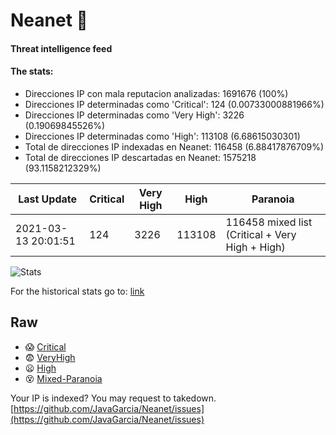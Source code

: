 # Neanet :hocho:
#### Threat intelligence feed
#### The stats:

- Direcciones IP con mala reputacion analizadas: 1691676 (100%)
- Direcciones IP determinadas como 'Critical':  124 (0.00733000881966%)
- Direcciones IP determinadas como 'Very High':  3226 (0.19069845526%)
- Direcciones IP determinadas como 'High':  113108 (6.68615030301)
- Total de direcciones IP indexadas en Neanet:  116458 (6.88417876709%)
- Total de direcciones IP descartadas en Neanet:  1575218 (93.1158212329%)

| Last Update | Critical | Very High | High | Paranoia |
| --- | --- | --- | --- | --- |
| 2021-03-13 20:01:51 | 124 | 3226 | 113108 | 116458 mixed list (Critical + Very High + High)|

![Stats](https://docs.google.com/spreadsheets/d/e/2PACX-1vSnaNMIXVabIpDJjufMlzH7poXnshF3mgd8Is1g9ytUEzVsP5my4Trn8f-xkoLLQ38xpL3HtmUexLo6/pubchart?oid=501124687&format=image)

For the historical stats go to: [link](/stats.csv)
## Raw
- :scream: [Critical](https://raw.githubusercontent.com/JavaGarcia/Neanet/master/blacklists/neanet_critical.txt)
- :fearful: [VeryHigh](https://raw.githubusercontent.com/JavaGarcia/Neanet/master/blacklists/neanet_veryHigh.txtt)
- :frowning: [High](https://raw.githubusercontent.com/JavaGarcia/Neanet/master/blacklists/neanet_high.txt)
- :dizzy_face: [Mixed-Paranoia](https://raw.githubusercontent.com/JavaGarcia/Neanet/master/blacklists/neanet_all.txt)


Your IP is indexed? You may request to takedown. [https://github.com/JavaGarcia/Neanet/issues](https://github.com/JavaGarcia/Neanet/issues)









































































































































































































































































































































































































































































































































































































































































































































































































































































































































































































































































































































































































































































































































































































































































































































































































































































































































































































































































































































































































































































































































































































































































































































































































































































































































































































































































































































































































































































































































































































































































































































































































































































































































































































































































































































































































































































































































































































































































































































































































































































































































































































































































































































































































































































































































































































































































































































































































































































































































































































































